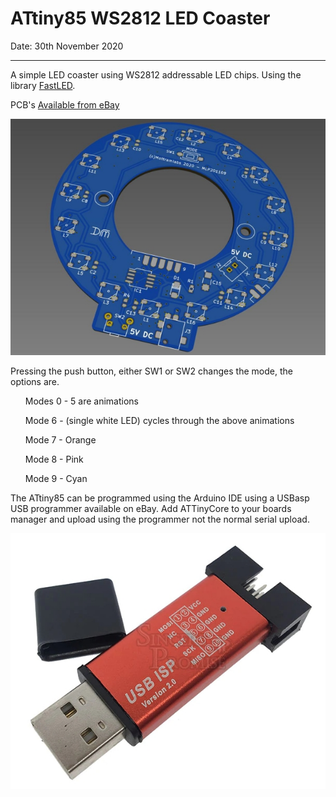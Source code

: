 # ATtiny85 WS2812 LED Coaster
Date: 30th November 2020

---

A simple LED coaster using WS2812 addressable LED chips. Using the library [FastLED](http://fastled.io/). 

PCB's [Available from eBay](https://www.ebay.co.uk/sch/mlabs2018/m.html?_nkw=&_armrs=1&_ipg=&_from=)

![PCB Layout](https://github.com/Mottramlabs/ATtiny85-WS2812-LED-Coaster/blob/main/Board%20Details/PIX201109.jpg)

Pressing the push button, either SW1 or SW2 changes the mode, the options are.

<ol>Modes 0 - 5 are animations</ol>
<ol>Mode 6 - (single white LED) cycles through the above animations</ol>
<ol>Mode 7 - Orange</ol>
<ol>Mode 8 - Pink</ol>
<ol>Mode 9 - Cyan</ol>

The ATtiny85 can be programmed using the Arduino IDE using a USBasp USB programmer available on eBay. Add ATTinyCore to your boards manager and upload using the programmer not the normal serial upload. 

![](https://github.com/Mottramlabs/ATtiny85-WS2812-LED-Coaster/blob/main/Board%20Details/USBasp.jpg)